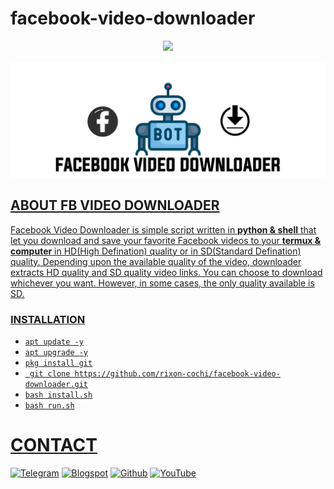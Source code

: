 # facebook-video-downloader

<p align="center"><a href="https://github.com/rixon-cochi"><img src="https://github.com/rixon-cochi/facebook-video-downloader/blob/main/IMG/Download-Button-with-Circular-Progress-Indicator-%E2%80%93-CodeMyUI-izsXouz8Rjg3XM.jpg"=alt"bt">

<p align="center"><a href="https://github.com/rixon-cochi"><img src="https://github.com/rixon-cochi/facebook-video-downloader/blob/main/IMG/20210208_211755.jpg"=alt"bt">
</p>

## ABOUT FB VIDEO DOWNLOADER
Facebook Video Downloader is simple script written in **python & shell** that let you download and save your favorite Facebook videos to your **termux & computer** in HD(High Defination) quality or in SD(Standard Defination) quality.
Depending upon the available quality of the video, downloader extracts HD quality and SD quality video links. You can choose to download whichever you want. However, in some cases, the only quality available is SD.

### INSTALLATION

* ` apt update -y `
* ` apt upgrade -y `
* ` pkg install git `
* ` git clone https://github.com/rixon-cochi/facebook-video-downloader.git`
* ` bash install.sh `
* ` bash run.sh `

# CONTACT
[![Telegram](https://img.shields.io/badge/TELEGRAM-CHANNEL-red?style=for-the-badge&logo=telegram)](https://t.me/techcochihack)
[![Blogspot](https://img.shields.io/badge/WEBSITE-VISIT-yellow?style=for-the-badge&logo=blogger)](https://techcoch.blogspot.com)
[![Github](https://img.shields.io/badge/Github-TECH--COCHI-green?style=for-the-badge&logo=github)](https://github.com/rixon-cochi)
[![YouTube](https://img.shields.io/badge/youtube-TECH--COCHI-red?style=for-the-badge&logo=youtube)](https://www.youtube.com/channel/UCdUnJ0qjDZ-psQYtgyoEl9Q)
